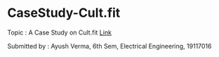 # CaseStudy-Cult.fit
Topic : A Case Study on Cult.fit
[Link](https://www.overleaf.com/read/gwvszqgwmryn)

Submitted by :
Ayush Verma,
6th Sem, Electrical Engineering,
19117016
